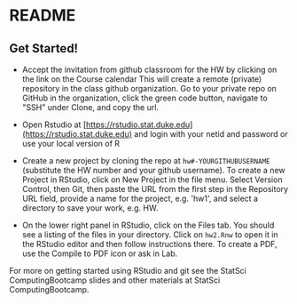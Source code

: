 # README 


## Get Started!


* Accept the invitation from github classroom for the HW by clicking on the link on the Course calendar
This will create a remote (private) repository in the class github organization.  Go to your private repo on GitHub in the organization, click the green code button, navigate to "SSH" under Clone, and copy the url.

* Open Rstudio at [https://rstudio.stat.duke.edu](https://rstudio.stat.duke.edu) and login with your netid and password or use your local version of R

* Create a new project by cloning the repo at  `hw#-YOURGITHUBUSERNAME`  (substitute the HW number and your github username).  To create a new Project in RStudio, click on New Project in the file menu. Select Version Control, then Git, then paste the URL from the first step in the Repository URL field, provide a name for the project, e.g. 'hw1', and select a directory to save your work, e.g. HW.

* On the lower right panel in RStudio, click on the Files tab. You should see a listing of the files in your directory. Click on `hw2.Rnw` to open it in the RStudio editor and then follow instructions there.  To create a PDF, use the Compile to PDF icon or ask in Lab.

For more on getting started using RStudio and git see the StatSci ComputingBootcamp slides and other materials at StatSci ComputingBootcamp.

